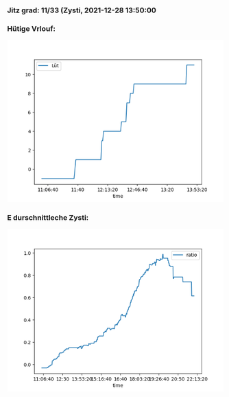 ### Jitz grad: 11/33 (Zysti, 2021-12-28 13:50:00

### Hütige Vrlouf:
![Graph](Today.png)

### E durschnittleche Zysti:
![Graph](Zysti.png)